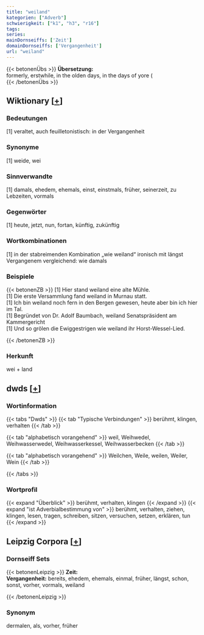 ```yaml
---
title: "weiland"
kategorien: ["Adverb"]
schwierigkeit: ["k1", "h3", "r16"]
tags:
series:
mainDornseiffs: ['Zeit']
domainDornseiffs: ['Vergangenheit']
url: "weiland"
---
```


{{< betonenÜbs >}}
**Übersetzung:**  
formerly, erstwhile, in the olden days, in the days of yore (  
{{< /betonenÜbs >}}

## Wiktionary [[+](https://de.wiktionary.org/wiki/weiland)]

### Bedeutungen
[1] veraltet, auch feuilletonistisch: in der Vergangenheit  

### Synonyme
[1] weide, wei  

### Sinnverwandte
[1] damals, ehedem, ehemals, einst, einstmals, früher, seinerzeit, zu Lebzeiten, vormals  

### Gegenwörter
[1] heute, jetzt, nun, fortan, künftig, zukünftig  

### Wortkombinationen
[1] in der stabreimenden Kombination „wie weiland“ ironisch mit längst Vergangenem vergleichend: wie damals  

### Beispiele
{{< betonenZB >}}
[1] Hier stand weiland eine alte Mühle.  
[1] Die erste Versammlung fand weiland in Murnau statt.  
[1] Ich bin weiland noch fern in den Bergen gewesen, heute aber bin ich hier im Tal.  
[1] Begründet von Dr. Adolf Baumbach, weiland Senatspräsident am Kammergericht  
[1] Und so grölen die Ewiggestrigen wie weiland ihr Horst-Wessel-Lied.  

{{< /betonenZB >}}
### Herkunft
wei + land  



## dwds [[+](https://www.dwds.de/wb/weiland)]

### Wortinformation
{{< tabs "Dwds" >}}
{{< tab "Typische Verbindungen" >}}
berühmt, klingen, verhalten
{{< /tab >}}

{{< tab "alphabetisch vorangehend" >}}
weil, Weihwedel, Weihwasserwedel, Weihwasserkessel, Weihwasserbecken
{{< /tab >}}

{{< tab "alphabetisch vorangehend" >}}
Weilchen, Weile, weilen, Weiler, Wein
{{< /tab >}}

{{< /tabs >}}

### Wortprofil
{{< expand "Überblick" >}} berühmt, verhalten, klingen {{< /expand >}}
{{< expand "ist Adverbialbestimmung von" >}} berühmt, verhalten, ziehen, klingen, lesen, tragen, schreiben, sitzen, versuchen, setzen, erklären, tun {{< /expand >}}

## Leipzig Corpora [[+](https://corpora.uni-leipzig.de/en/res?word=weiland&corpusId=deu_newscrawl-public_2018)]

### Dornseiff Sets
{{< betonenLeipzig >}}
**Zeit:**  
**Vergangenheit:** bereits, ehedem, ehemals, einmal, früher, längst, schon, sonst, vorher, vormals, weiland  

{{< /betonenLeipzig >}}

### Synonym
dermalen, als, vorher, früher

